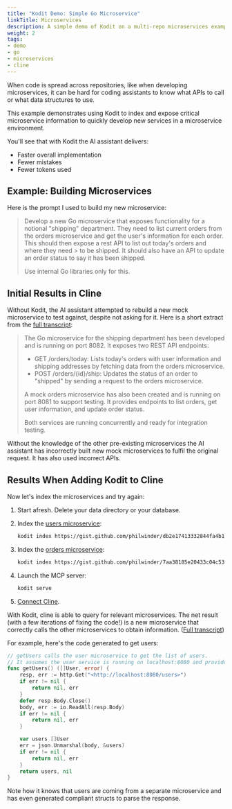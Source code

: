 ```yaml
---
title: "Kodit Demo: Simple Go Microservice"
linkTitle: Microservices
description: A simple demo of Kodit on a multi-repo microservices example in Go.
weight: 2
tags:
- demo
- go
- microservices
- cline
---
```


When code is spread across repositories, like when developing microservices, it can be
hard for coding assistants to know what APIs to call or what data structures to use.

This example demonstrates using Kodit to index and expose critical microservice
information to quickly develop new services in a microservice environment.

You'll see that with Kodit the AI assistant delivers:

- Faster overall implementation
- Fewer mistakes
- Fewer tokens used

## Example: Building Microservices

Here is the prompt I used to build my new microservice:

> Develop a new Go microservice that exposes functionality for a notional "shipping"
> department. They need to list current orders from the orders
> microservice and get the user's information for each order. This should then expose a rest API to list out today's orders and where they need > to be shipped. It should also have an API to update an order status to say it has been shipped.
>
> Use internal Go libraries only for this.

## Initial Results in Cline

Without Kodit, the AI assistant attempted to rebuild a new mock microservice to test
against, despite not asking for it. Here is a short extract from the [full transcript](https://gist.github.com/philwinder/75b0d3120176cf3f17464e2b57c8727e#file-before_cline_without_kodit-txt):

> The Go microservice for the shipping department has been developed and is running on port 8082. It exposes two REST API endpoints:
>
> - GET /orders/today: Lists today's orders with user information and shipping addresses by fetching data from the orders microservice.
> - POST /orders/{id}/ship: Updates the status of an order to "shipped" by sending a request to the orders microservice.
>
> A mock orders microservice has also been created and is running on port 8081 to
> support testing. It provides endpoints to list orders, get user
> information, and update order status.
>
> Both services are running concurrently and ready for integration testing.

Without the knowledge of the other pre-existing microservices the AI
assistant has incorrectly built new mock microservices to fulfil the original request.
It has also used incorrect APIs.

## Results When Adding Kodit to Cline

Now let's index the microservices and try again:

1. Start afresh. Delete your data directory or your database.
2. Index the [users
   microservice](https://gist.github.com/philwinder/db2e17413332844fa4b14971ae5adb34):

   ```sh
   kodit index https://gist.github.com/philwinder/db2e17413332844fa4b14971ae5adb34.git
   ```

3. Index the [orders
   microservice](https://gist.github.com/philwinder/7aa38185e20433c04c533f2b28f4e217):

   ```sh
   kodit index https://gist.github.com/philwinder/7aa38185e20433c04c533f2b28f4e217.git
   ```

4. Launch the MCP server:

   ```sh
   kodit serve
   ```

5. [Connect Cline](/kodit/getting-started/integration/index.md).

With Kodit, cline is able to query for relevant microservices. The net result (with a
few iterations of fixing the code!) is a new microservice that correctly calls the other
microservices to obtain information. ([Full transcript](https://gist.github.com/philwinder/75b0d3120176cf3f17464e2b57c8727e#file-after_cline_adding_kodit-txt))

For example, here's the code generated to get users:

```go
// getUsers calls the user microservice to get the list of users.
// It assumes the user service is running on localhost:8080 and provides a JSON array of users.
func getUsers() ([]User, error) {
    resp, err := http.Get("<http://localhost:8080/users>")
    if err != nil {
        return nil, err
    }
    defer resp.Body.Close()
    body, err := io.ReadAll(resp.Body)
    if err != nil {
        return nil, err
    }

    var users []User
    err = json.Unmarshal(body, &users)
    if err != nil {
        return nil, err
    }
    return users, nil
}
```

Note how it knows that users are coming from a separate microservice and has even
generated compliant structs to parse the response.
